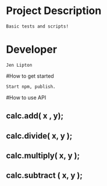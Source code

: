 # Project Description

    Basic tests and scripts!

# Developer
    
    Jen Lipton

#How to get started

    Start npm, publish.

#How to use API

## calc.add( x , y);
## calc.divide( x, y );
## calc.multiply( x, y );
## calc.subtract ( x, y );
